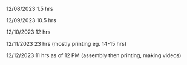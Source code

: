 12/08/2023 1.5 hrs

12/09/2023 10.5 hrs

12/10/2023 12 hrs

12/11/2023 23 hrs (mostly printing eg. 14-15 hrs)

12/12/2023 11 hrs as of 12 PM (assembly then printing, making videos)
